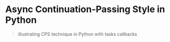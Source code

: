 # Async Continuation-Passing Style in Python
> illustrating CPS technique in Python with tasks callbacks